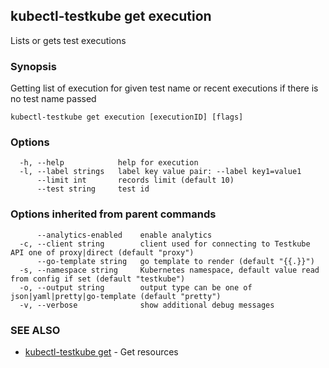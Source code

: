 ## kubectl-testkube get execution

Lists or gets test executions

### Synopsis

Getting list of execution for given test name or recent executions if there is no test name passed

```
kubectl-testkube get execution [executionID] [flags]
```

### Options

```
  -h, --help            help for execution
  -l, --label strings   label key value pair: --label key1=value1
      --limit int       records limit (default 10)
      --test string     test id
```

### Options inherited from parent commands

```
      --analytics-enabled    enable analytics
  -c, --client string        client used for connecting to Testkube API one of proxy|direct (default "proxy")
      --go-template string   go template to render (default "{{.}}")
  -s, --namespace string     Kubernetes namespace, default value read from config if set (default "testkube")
  -o, --output string        output type can be one of json|yaml|pretty|go-template (default "pretty")
  -v, --verbose              show additional debug messages
```

### SEE ALSO

* [kubectl-testkube get](kubectl-testkube_get.md)	 - Get resources

